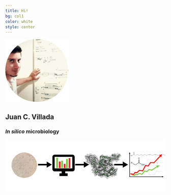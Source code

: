 ```yaml
---
title: Hi!
bg: col1
color: white
style: center
---
```


<img src="img/pic.png" width="200px">

## **Juan** **C. Villada**

### _In_ _silico_ microbiology

<img src="img/flux.png" width="700px">


 
